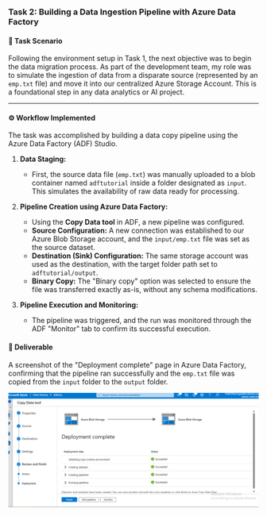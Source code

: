 ### Task 2: Building a Data Ingestion Pipeline with Azure Data Factory

#### 🎯 Task Scenario
Following the environment setup in Task 1, the next objective was to begin the data migration process. As part of the development team, my role was to simulate the ingestion of data from a disparate source (represented by an `emp.txt` file) and move it into our centralized Azure Storage Account. This is a foundational step in any data analytics or AI project.

---

#### ⚙️ Workflow Implemented
The task was accomplished by building a data copy pipeline using the Azure Data Factory (ADF) Studio.

1.  **Data Staging:**
    -   First, the source data file (`emp.txt`) was manually uploaded to a blob container named `adftutorial` inside a folder designated as `input`. This simulates the availability of raw data ready for processing.

2.  **Pipeline Creation using Azure Data Factory:**
    -   Using the **Copy Data tool** in ADF, a new pipeline was configured.
    -   **Source Configuration:** A new connection was established to our Azure Blob Storage account, and the `input/emp.txt` file was set as the source dataset.
    -   **Destination (Sink) Configuration:** The same storage account was used as the destination, with the target folder path set to `adftutorial/output`.
    -   **Binary Copy:** The "Binary copy" option was selected to ensure the file was transferred exactly as-is, without any schema modifications.

3.  **Pipeline Execution and Monitoring:**
    -   The pipeline was triggered, and the run was monitored through the ADF "Monitor" tab to confirm its successful execution.

#### 📄 Deliverable
A screenshot of the "Deployment complete" page in Azure Data Factory, confirming that the pipeline ran successfully and the `emp.txt` file was copied from the `input` folder to the `output` folder.

![Screenshot of successful ADF Pipeline run](https://github.com/Khaled259/MISK-_Data-Science-and-Artificial-Intelligence-Virtual-Work-Experiance/blob/53a7b889eb2b54f4bfb33fa0a58033e1d547d204/2.%20Task%20/2.Deployment%20Complete.png)
